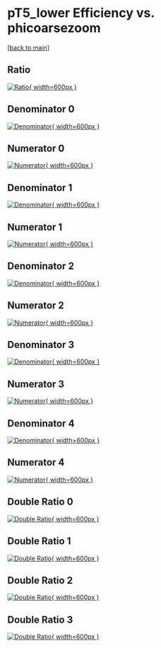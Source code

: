 # pT5_lower Efficiency vs. phicoarsezoom

[[back to main](./)]



## Ratio

[![Ratio](../mtv/var/pT5_lower_vtr_321_1_eff_phicoarsezoom.png){ width=600px }](../mtv/var/pT5_lower_vtr_321_1_eff_phicoarsezoom.pdf)

## Denominator 0

[![Denominator](../mtv/den/pT5_lower_vtr_321_1_eff_phicoarsezoom_den0.png){ width=600px }](../mtv/den/pT5_lower_vtr_321_1_eff_phicoarsezoom_den0.pdf)

## Numerator 0

[![Numerator](../mtv/num/pT5_lower_vtr_321_1_eff_phicoarsezoom_num0.png){ width=600px }](../mtv/num/pT5_lower_vtr_321_1_eff_phicoarsezoom_num0.pdf)

## Denominator 1

[![Denominator](../mtv/den/pT5_lower_vtr_321_1_eff_phicoarsezoom_den1.png){ width=600px }](../mtv/den/pT5_lower_vtr_321_1_eff_phicoarsezoom_den1.pdf)

## Numerator 1

[![Numerator](../mtv/num/pT5_lower_vtr_321_1_eff_phicoarsezoom_num1.png){ width=600px }](../mtv/num/pT5_lower_vtr_321_1_eff_phicoarsezoom_num1.pdf)

## Denominator 2

[![Denominator](../mtv/den/pT5_lower_vtr_321_1_eff_phicoarsezoom_den2.png){ width=600px }](../mtv/den/pT5_lower_vtr_321_1_eff_phicoarsezoom_den2.pdf)

## Numerator 2

[![Numerator](../mtv/num/pT5_lower_vtr_321_1_eff_phicoarsezoom_num2.png){ width=600px }](../mtv/num/pT5_lower_vtr_321_1_eff_phicoarsezoom_num2.pdf)

## Denominator 3

[![Denominator](../mtv/den/pT5_lower_vtr_321_1_eff_phicoarsezoom_den3.png){ width=600px }](../mtv/den/pT5_lower_vtr_321_1_eff_phicoarsezoom_den3.pdf)

## Numerator 3

[![Numerator](../mtv/num/pT5_lower_vtr_321_1_eff_phicoarsezoom_num3.png){ width=600px }](../mtv/num/pT5_lower_vtr_321_1_eff_phicoarsezoom_num3.pdf)

## Denominator 4

[![Denominator](../mtv/den/pT5_lower_vtr_321_1_eff_phicoarsezoom_den4.png){ width=600px }](../mtv/den/pT5_lower_vtr_321_1_eff_phicoarsezoom_den4.pdf)

## Numerator 4

[![Numerator](../mtv/num/pT5_lower_vtr_321_1_eff_phicoarsezoom_num4.png){ width=600px }](../mtv/num/pT5_lower_vtr_321_1_eff_phicoarsezoom_num4.pdf)

## Double Ratio 0

[![Double Ratio](../mtv/ratio/pT5_lower_vtr_321_1_eff_phicoarsezoom_ratio0.png){ width=600px }](../mtv/ratio/pT5_lower_vtr_321_1_eff_phicoarsezoom_ratio0.pdf)

## Double Ratio 1

[![Double Ratio](../mtv/ratio/pT5_lower_vtr_321_1_eff_phicoarsezoom_ratio1.png){ width=600px }](../mtv/ratio/pT5_lower_vtr_321_1_eff_phicoarsezoom_ratio1.pdf)

## Double Ratio 2

[![Double Ratio](../mtv/ratio/pT5_lower_vtr_321_1_eff_phicoarsezoom_ratio2.png){ width=600px }](../mtv/ratio/pT5_lower_vtr_321_1_eff_phicoarsezoom_ratio2.pdf)

## Double Ratio 3

[![Double Ratio](../mtv/ratio/pT5_lower_vtr_321_1_eff_phicoarsezoom_ratio3.png){ width=600px }](../mtv/ratio/pT5_lower_vtr_321_1_eff_phicoarsezoom_ratio3.pdf)

